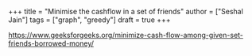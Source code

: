 +++
title = "Minimise the cashflow in a set of friends"
author = ["Seshal Jain"]
tags = ["graph", "greedy"]
draft = true
+++

<https://www.geeksforgeeks.org/minimize-cash-flow-among-given-set-friends-borrowed-money/>
